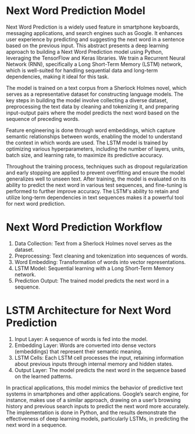 # Next Word Prediction Model


Next Word Prediction is a widely used feature in smartphone keyboards, messaging applications, and search engines such as Google. It enhances user experience by predicting and suggesting the next word in a sentence based on the previous input. This abstract presents a deep learning approach to building a Next Word Prediction model using Python, leveraging the TensorFlow and Keras libraries. We train a Recurrent Neural Network (RNN), specifically a Long Short-Term Memory (LSTM) network, which is well-suited for handling sequential data and long-term dependencies, making it ideal for this task.

The model is trained on a text corpus from a Sherlock Holmes novel, which serves as a representative dataset for constructing language models. The key steps in building the model involve collecting a diverse dataset, preprocessing the text data by cleaning and tokenizing it, and preparing input-output pairs where the model predicts the next word based on the sequence of preceding words.

Feature engineering is done through word embeddings, which capture semantic relationships between words, enabling the model to understand the context in which words are used. The LSTM model is trained by optimizing various hyperparameters, including the number of layers, units, batch size, and learning rate, to maximize its predictive accuracy.

Throughout the training process, techniques such as dropout regularization and early stopping are applied to prevent overfitting and ensure the model generalizes well to unseen text. After training, the model is evaluated on its ability to predict the next word in various test sequences, and fine-tuning is performed to further improve accuracy. The LSTM's ability to retain and utilize long-term dependencies in text sequences makes it a powerful tool for next word prediction.

# Next Word Prediction Workflow
1) Data Collection: Text from a Sherlock Holmes novel serves as the dataset.
2) Preprocessing: Text cleaning and tokenization into sequences of words.
3) Word Embedding: Transformation of words into vector representations.
4) LSTM Model: Sequential learning with a Long Short-Term Memory network.
5) Prediction Output: The trained model predicts the next word in a sequence.

# LSTM Architecture for Next Word Prediction
1) Input Layer: A sequence of words is fed into the model.
2) Embedding Layer: Words are converted into dense vectors (embeddings) that represent their semantic meaning.
3) LSTM Cells: Each LSTM cell processes the input, retaining information about previous inputs through internal memory and hidden states.
4) Output Layer: The model predicts the next word in the sequence based on the learned patterns.

In practical applications, this model mimics the behavior of predictive text systems in smartphones and other applications. Google’s search engine, for instance, makes use of a similar approach, drawing on a user’s browsing history and previous search inputs to predict the next word more accurately. The implementation is done in Python, and the results demonstrate the effectiveness of deep learning models, particularly LSTMs, in predicting the next word in a sequence.

